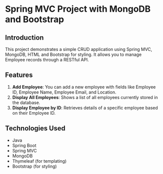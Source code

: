 # Spring MVC Project with MongoDB and Bootstrap
## Introduction
This project demonstrates a simple CRUD application using Spring MVC, MongoDB, HTML and Bootstrap for styling. It allows you to manage Employee records through a RESTful API.

## Features
1. **Add Employee**: You can add a new employee with fields like Employee ID, Employee Name, Employee Email, and Location.
2. **Display All Employees**: Shows a list of all employees currently stored in the database.
3. **Display Employee by ID**: Retrieves details of a specific employee based on their Employee ID.

## Technologies Used
- Java
- Spring Boot
- Spring MVC
- MongoDB
- Thymeleaf (for templating)
- Bootstrap (for styling)

